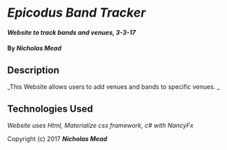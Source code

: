 # _Epicodus Band Tracker_

#### _Website to track bands and venues, 3-3-17_

#### By _**Nicholas Mead**_

## Description

_This Website allows users to add venues and bands to specific venues. _

## Technologies Used

_Website uses Html, Materialize css framework, c# with NancyFx_


Copyright (c) 2017 **_Nicholas Mead_**
